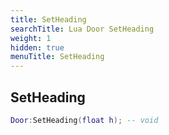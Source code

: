 ```yaml
---
title: SetHeading
searchTitle: Lua Door SetHeading
weight: 1
hidden: true
menuTitle: SetHeading
---
```

## SetHeading
```lua
Door:SetHeading(float h); -- void
```